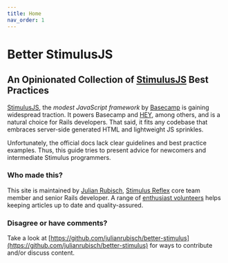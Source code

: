 ```yaml
---
title: Home
nav_order: 1
---
```


# Better StimulusJS

## An Opinionated Collection of [StimulusJS](https://stimulusjs.org/) Best Practices 

[StimulusJS](https://stimulusjs.org/), the _modest JavaScript framework_ by [Basecamp](https://www.basecamp.com) is gaining widespread traction. It powers Basecamp and [HEY](https://www.hey.com), among others, and is a natural choice for Rails developers. That said, it fits any codebase that embraces server-side generated HTML and lightweight JS sprinkles.

Unfortunately, the official docs lack clear guidelines and best practice examples. Thus, this guide tries to present advice for newcomers and intermediate Stimulus programmers.

### Who made this?
This site is maintained by [Julian Rubisch](https://github.com/julianrubisch), [Stimulus Reflex](https://docs.stimulusreflex.com) core team member and senior Rails developer. A range of [enthusiast volunteers](./contributors.md) helps keeping articles up to date and quality-assured. 

### Disagree or have comments?
Take a look at [https://github.com/julianrubisch/better-stimulus](https://github.com/julianrubisch/better-stimulus) for ways to contribute and/or discuss content.
